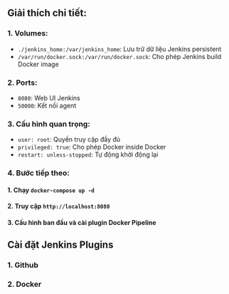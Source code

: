 ## Giải thích chi tiết:
### 1. Volumes:
   - `./jenkins_home:/var/jenkins_home`: Lưu trữ dữ liệu Jenkins persistent
   - `/var/run/docker.sock:/var/run/docker.sock`: Cho phép Jenkins build Docker image

### 2. Ports:
   - `8080`: Web UI Jenkins
   - `50000`: Kết nối agent

### 3. Cấu hình quan trọng:
   - `user: root`: Quyền truy cập đầy đủ
   - `privileged: true`: Cho phép Docker inside Docker
   - `restart: unless-stopped`: Tự động khởi động lại

### 4. Bước tiếp theo:
#### 1. Chạy `docker-compose up -d`
#### 2. Truy cập `http://localhost:8080`
#### 3. Cấu hình ban đầu và cài plugin Docker Pipeline

## Cài đặt Jenkins Plugins
### 1. Github
### 2. Docker

